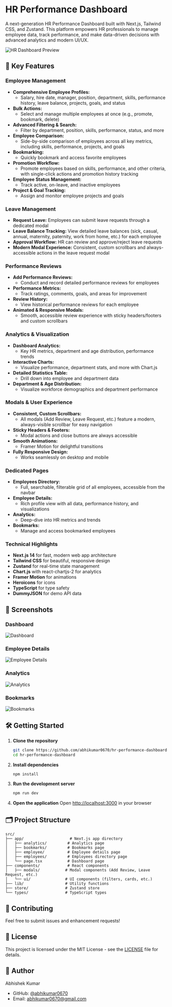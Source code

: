 # HR Performance Dashboard

A next-generation HR Performance Dashboard built with Next.js, Tailwind CSS, and Zustand. This platform empowers HR professionals to manage employee data, track performance, and make data-driven decisions with advanced analytics and modern UI/UX.

![HR Dashboard Preview](public/screenshots/dashboard.png)

## 🚀 Key Features

### Employee Management
- **Comprehensive Employee Profiles:**
  - Salary, hire date, manager, position, department, skills, performance history, leave balance, projects, goals, and status
- **Bulk Actions:**
  - Select and manage multiple employees at once (e.g., promote, bookmark, delete)
- **Advanced Filtering & Search:**
  - Filter by department, position, skills, performance, status, and more
- **Employee Comparison:**
  - Side-by-side comparison of employees across all key metrics, including skills, performance, projects, and goals
- **Bookmarking:**
  - Quickly bookmark and access favorite employees
- **Promotion Workflow:**
  - Promote employees based on skills, performance, and other criteria, with single-click actions and promotion history tracking
- **Employee Status Management:**
  - Track active, on-leave, and inactive employees
- **Project & Goal Tracking:**
  - Assign and monitor employee projects and goals

### Leave Management
- **Request Leave:** Employees can submit leave requests through a dedicated modal
- **Leave Balance Tracking:** View detailed leave balances (sick, casual, annual, maternity, paternity, work from home, etc.) for each employee
- **Approval Workflow:** HR can review and approve/reject leave requests
- **Modern Modal Experience:** Consistent, custom scrollbars and always-accessible actions in the leave request modal

### Performance Reviews
- **Add Performance Reviews:**
  - Conduct and record detailed performance reviews for employees
- **Performance Metrics:**
  - Track ratings, comments, goals, and areas for improvement
- **Review History:**
  - View historical performance reviews for each employee
- **Animated & Responsive Modals:**
  - Smooth, accessible review experience with sticky headers/footers and custom scrollbars

### Analytics & Visualization
- **Dashboard Analytics:**
  - Key HR metrics, department and age distribution, performance trends
- **Interactive Charts:**
  - Visualize performance, department stats, and more with Chart.js
- **Detailed Statistics Table:**
  - Drill down into employee and department data
- **Department & Age Distribution:**
  - Visualize workforce demographics and department performance

### Modals & User Experience
- **Consistent, Custom Scrollbars:**
  - All modals (Add Review, Leave Request, etc.) feature a modern, always-visible scrollbar for easy navigation
- **Sticky Headers & Footers:**
  - Modal actions and close buttons are always accessible
- **Smooth Animations:**
  - Framer Motion for delightful transitions
- **Fully Responsive Design:**
  - Works seamlessly on desktop and mobile

### Dedicated Pages
- **Employees Directory:**
  - Full, searchable, filterable grid of all employees, accessible from the navbar
- **Employee Details:**
  - Rich profile view with all data, performance history, and visualizations
- **Analytics:**
  - Deep-dive into HR metrics and trends
- **Bookmarks:**
  - Manage and access bookmarked employees

### Technical Highlights
- **Next.js 14** for fast, modern web app architecture
- **Tailwind CSS** for beautiful, responsive design
- **Zustand** for real-time state management
- **Chart.js** with react-chartjs-2 for analytics
- **Framer Motion** for animations
- **Heroicons** for icons
- **TypeScript** for type safety
- **DummyJSON** for demo API data

## 📸 Screenshots

### Dashboard
![Dashboard](public/screenshots/dashboard.png)

### Employee Details
![Employee Details](public/screenshots/employee-details.png)

### Analytics
![Analytics](public/screenshots/analytics.png)

### Bookmarks
![Bookmarks](public/screenshots/bookmarks.png)

## 🛠️ Getting Started

1. **Clone the repository**
   ```bash
   git clone https://github.com/abhikumar0670/hr-performance-dashboard.git
   cd hr-performance-dashboard
   ```
2. **Install dependencies**
   ```bash
   npm install
   ```
3. **Run the development server**
   ```bash
   npm run dev
   ```
4. **Open the application**
   Open [http://localhost:3000](http://localhost:3000) in your browser

## 🗂️ Project Structure

```
src/
├── app/                    # Next.js app directory
│   ├── analytics/         # Analytics page
│   ├── bookmarks/         # Bookmarks page
│   ├── employee/          # Employee details page
│   ├── employees/         # Employees directory page
│   └── page.tsx           # Dashboard page
├── components/            # React components
│   ├── modals/           # Modal components (Add Review, Leave Request, etc.)
│   └── ui/               # UI components (filters, cards, etc.)
├── lib/                  # Utility functions
├── store/                # Zustand store
└── types/                # TypeScript types
```

## 🤝 Contributing

Feel free to submit issues and enhancement requests!

## 📄 License

This project is licensed under the MIT License - see the [LICENSE](LICENSE) file for details.

## 👤 Author

Abhishek Kumar  
- GitHub: [@abhikumar0670](https://github.com/abhikumar0670)  
- Email: abhikumar0670@gmail.com 

